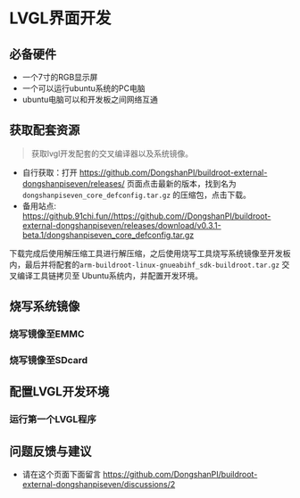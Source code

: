 # LVGL界面开发

## 必备硬件
* 一个7寸的RGB显示屏
* 一个可以运行ubuntu系统的PC电脑
* ubuntu电脑可以和开发板之间网络互通

## 获取配套资源
> 获取lvgl开发配套的交叉编译器以及系统镜像。

* 自行获取：打开 https://github.com/DongshanPI/buildroot-external-dongshanpiseven/releases/ 页面点击最新的版本，找到名为 `dongshanpiseven_core_defconfig.tar.gz` 的压缩包，点击下载。
* 备用站点:  https://github.91chi.fun//https://github.com//DongshanPI/buildroot-external-dongshanpiseven/releases/download/v0.3.1-beta.1/dongshanpiseven_core_defconfig.tar.gz

下载完成后使用解压缩工具进行解压缩，之后使用烧写工具烧写系统镜像至开发板内，最后并将配套的`arm-buildroot-linux-gnueabihf_sdk-buildroot.tar.gz` 交叉编译工具链拷贝至 Ubuntu系统内，并配置开发环境。

## 烧写系统镜像


### 烧写镜像至EMMC


### 烧写镜像至SDcard


## 配置LVGL开发环境


### 运行第一个LVGL程序


## 问题反馈与建议
* 请在这个页面下面留言 https://github.com/DongshanPI/buildroot-external-dongshanpiseven/discussions/2